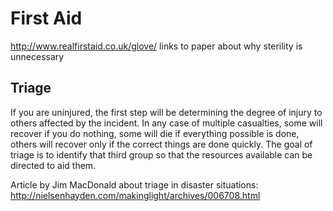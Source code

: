 # First Aid

http://www.realfirstaid.co.uk/glove/ links to paper about why sterility is unnecessary 



## Triage

If you are uninjured, the first step will be determining the degree of injury to others affected by the incident. In any case of multiple casualties, some will recover if you do nothing, some will die if everything possible is done, others will recover only if the correct things are done quickly. The goal of triage is to identify that third group so that the resources available can be directed to aid them.

Article by Jim MacDonald about triage in disaster situations: http://nielsenhayden.com/makinglight/archives/006708.html





